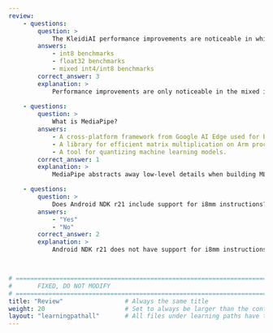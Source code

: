 ```yaml
---
review:
    - questions:
        question: >
            The KleidiAI performance improvements are noticeable in which type of benchmarks?
        answers:
            - int8 benchmarks
            - float32 benchmarks
            - mixed int4/int8 benchmarks
        correct_answer: 3                    
        explanation: >
            Performance improvements are only noticeable in the mixed int4/int8 benchmarks. These improvements are due to more efficient use of the Arm i8mm instructions when using int4 quantization.
               
    - questions:
        question: >
            What is MediaPipe?
        answers:
            - A cross-platform framework from Google AI Edge used for building multimodal applied ML pipelines.
            - A library for efficient matrix multiplication on Arm processors.
            - A tool for quantizing machine learning models.
        correct_answer: 1          
        explanation: >
            MediaPipe abstracts away low-level details when building ML pipelines, allowing developers to quickly build and iterate on multimodal AI applications.

    - questions:
        question: >
            Does Android NDK r21 include support for i8mm instructions?
        answers:
            - "Yes"
            - "No"
        correct_answer: 2
        explanation: >
            Android NDK r21 does not have support for i8mm instructions. You will need to use Android NDK r25 to add support for it in your builds.



# ================================================================================
#       FIXED, DO NOT MODIFY
# ================================================================================
title: "Review"                 # Always the same title
weight: 20                      # Set to always be larger than the content in this path
layout: "learningpathall"       # All files under learning paths have this same wrapper
---
```

